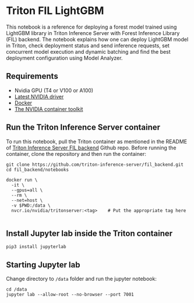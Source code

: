 # Triton FIL LightGBM

This notebook is a reference for deploying a forest model trained using LightGBM library in Triton Inference Server with Forest Inference Library (FIL) backend. The notebook explains how one can deploy LightGBM model in Triton, check deployment status and send inference requests, set concurrent model execution and dynamic batching and find the best deployment configuration using Model Analyzer.

## Requirements
* Nvidia GPU (T4 or V100 or A100)
* [Latest NVIDIA driver](https://docs.nvidia.com/datacenter/tesla/tesla-installation-notes/index.html)
* [Docker](https://docs.docker.com/get-docker/)
* [The NVIDIA container toolkit](https://docs.nvidia.com/datacenter/cloud-native/container-toolkit/install-guide.html#docker)

## Run the Triton Inference Server container 

To run this notebook, pull the Triton container as mentioned in the README of [Triton Inference Server FIL backend](https://github.com/triton-inference-server/fil_backend#pre-built-container) Github repo. Before running the container, clone the repository and then run the container:

```
git clone https://github.com/triton-inference-server/fil_backend.git
cd fil_backend/notebooks

docker run \
  -it \
  --gpus=all \
  --rm \
  --net=host \
  -v $PWD:/data \
  nvcr.io/nvidia/tritonserver:<tag>    # Put the appropriate tag here
  
```

## Install Jupyter lab inside the Triton container
```
pip3 install jupyterlab
```

## Starting Jupyter lab
Change directory to `/data` folder and run the jupyter notebook:
```
cd /data
jupyter lab --allow-root --no-browser --port 7001
```

